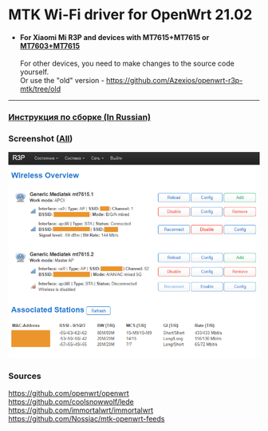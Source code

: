 # MTK Wi-Fi driver for OpenWrt 21.02
- #### For Xiaomi Mi R3P and devices with MT7615+MT7615 or [MT7603+MT7615](https://github.com/Azexios/openwrt-r3p-mtk/tree/7603+7615)

  For other devices, you need to make changes to the source code yourself.  
  Or use the "old" version - https://github.com/Azexios/openwrt-r3p-mtk/tree/old

---
### [Инструкция по сборке (In Russian)](README_RU.md)

### Screenshot ([All](screenshots))
![Image alt](screenshots/mtk_wifi_overview.png)

### Sources
https://github.com/openwrt/openwrt  
https://github.com/coolsnowwolf/lede  
https://github.com/immortalwrt/immortalwrt  
https://github.com/Nossiac/mtk-openwrt-feeds  
